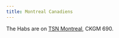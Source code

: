 ```yaml
---
title: Montreal Canadiens
---
```

The Habs are on [TSN Montreal], CKGM 690.

[TSN Montreal]:http://www.iheartradio.ca/tsn/tsn-montreal
